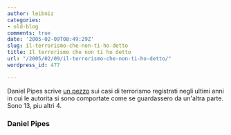 ```yaml
---
author: leibniz
categories:
- old-blog
comments: true
date: '2005-02-09T08:49:29Z'
slug: il-terrorismo-che-non-ti-ho-detto
title: Il terrorismo che non ti ho detto
url: "/2005/02/09/il-terrorismo-che-non-ti-ho-detto/"
wordpress_id: 477

---
```

Daniel Pipes scrive [un pezzo](http://www.danielpipes.org/blog/403)
sui casi di terrorismo registrati negli ultimi anni in cui le autorita
si sono comportate come se guardassero da un'altra parte. Sono 13, piu
altri 4.




### Daniel Pipes
